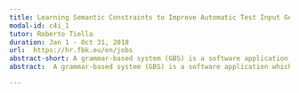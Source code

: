 ```yaml
---
title: Learning Semantic Constraints to Improve Automatic Test Input Generation for Grammar-based Systems
modal-id: c4i_1
tutor: Roberto Tiella
duration: Jan 1 - Oct 31, 2018
url:  https://hr.fbk.eu/en/jobs
abstract-short: A grammar-based system (GBS) is a software application which performs computations on a highly-structured textual input.
abstract:  A grammar-based system (GBS) is a software application which performs computations on a highly-structured textual input. Compilers and interpreters of programming languages, such as Java or C#, are well-known examples of GBSs but many other types of applications are actually GBSs&#58; html browsers, postscript rendering engines, SQL interpreters, to cite a few. Often the development process of a GBS is based on tools, such as Lex/Yacc and Antlr, which generate code from an annotated Context Free Grammar (CFG). Thus it is reasonable to assume that a CFG describing an over-approximation of the input strings accepted by a GBS exists. Many techniques were developed to randomly sample such over-approximating language. One of the main open challenges in test input generation for GBSs is how to deal with the set of semantic constraints not captured by CFG rules. The aim of this research internship is to investigate how the application of NLP and machine learning techniques, e.g. neural networks, can improve state-of-the-art sentence generators based on CFG. <br />Scientific Area&#58; Software Engineering, Software Testing <br />Required Skills and knowledge&#58; Solid Python programming skills; Basic knowledge of programming language compilers, and grammar-based system development tools, e.g. Antlr, Lex/Yacc, etc. <br />Competencies to be Acquired&#58; Acquisition of advance knowledge and skills in Software Testing; Acquisition of knowledge and skills in NLP and Neural Network technologies&#58; Contribution to the development of a state-of-the-art research-driven tool.

---
```



